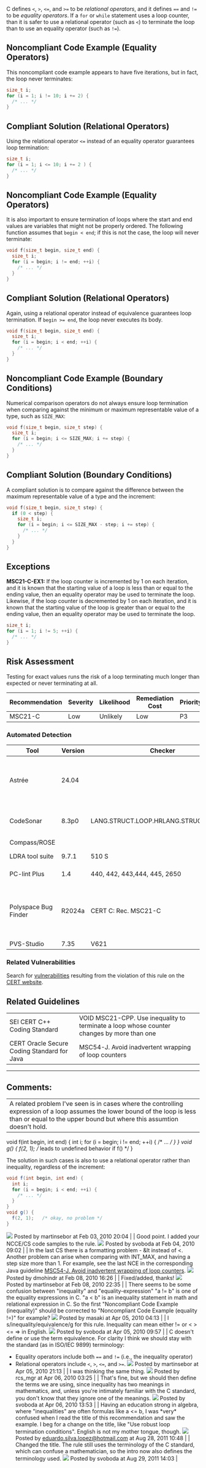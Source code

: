 C defines `<`, `>`, `<=`, and `>=` to be *relational operators*, and it defines `==` and `!=` to be *equality operators*.
If a `for` or `while` statement uses a loop counter, than it is safer to use a relational operator (such as `<`) to terminate the loop than to use an equality operator (such as `!=`).
## Noncompliant Code Example (Equality Operators)
This noncompliant code example appears to have five iterations, but in fact, the loop never terminates:
``` c
size_t i;
for (i = 1; i != 10; i += 2) {
  /* ... */
}
```
## Compliant Solution (Relational Operators)
Using the relational operator `<=` instead of an equality operator guarantees loop termination:
``` c
size_t i;
for (i = 1; i <= 10; i += 2 ) {
  /* ... */
}
```
## Noncompliant Code Example (Equality Operators)
It is also important to ensure termination of loops where the start and end values are variables that might not be properly ordered. The following function assumes that `begin < end`; if this is not the case, the loop will never terminate:
``` c
void f(size_t begin, size_t end) {
  size_t i;
  for (i = begin; i != end; ++i) {
    /* ... */
  }
}
```
## Compliant Solution (Relational Operators)
Again, using a relational operator instead of equivalence guarantees loop termination. If `begin >= end`, the loop never executes its body.
``` c
void f(size_t begin, size_t end) {
  size_t i;
  for (i = begin; i < end; ++i) {
    /* ... */
  }
}
```
## Noncompliant Code Example (Boundary Conditions)
Numerical comparison operators do not always ensure loop termination when comparing against the minimum or maximum representable value of a type, such as `SIZE_MAX`:
``` c
void f(size_t begin, size_t step) {
  size_t i;
  for (i = begin; i <= SIZE_MAX; i += step) {
    /* ... */
  }
}
```
## Compliant Solution (Boundary Conditions)
A compliant solution is to compare against the difference between the maximum representable value of a type and the increment:
``` c
void f(size_t begin, size_t step) {
  if (0 < step) {
    size_t i;
    for (i = begin; i <= SIZE_MAX - step; i += step) {
      /* ... */
    }
  }
}
```
## Exceptions
**MSC21-C-EX1:** If the loop counter is incremented by 1 on each iteration, and it is known that the starting value of a loop is less than or equal to the ending value, then an equality operator may be used to terminate the loop. Likewise, if the loop counter is decremented by 1 on each iteration, and it is known that the starting value of the loop is greater than or equal to the ending value, then an equality operator may be used to terminate the loop.
``` c
size_t i;
for (i = 1; i != 5; ++i) {
  /* ... */
}
```
## Risk Assessment
Testing for exact values runs the risk of a loop terminating much longer than expected or never terminating at all.

| Recommendation | Severity | Likelihood | Remediation Cost | Priority | Level |
| ----|----|----|----|----|----|
| MSC21-C | Low | Unlikely | Low | P3 | L3 |

### Automated Detection

| Tool | Version | Checker | Description |
| ----|----|----|----|
| Astrée | 24.04 |  | Supported: Astrée reports potential infinite loops. |
| CodeSonar | 8.3p0 | LANG.STRUCT.LOOP.HRLANG.STRUCT.LOOP.UB | High risk loopPotential unbounded loop |
| Compass/ROSE |  |  |  |
| LDRA tool suite | 9.7.1 | 510 S | Partially implemented |
| PC-lint Plus | 1.4 | 440, 442, 443,444, 445, 2650 | Partially supported |
| Polyspace Bug Finder | R2024a | CERT C: Rec. MSC21-C | Checks for loop bounded with tainted value (rec. partially covered) |
| PVS-Studio | 7.35 | V621 |  |

### Related Vulnerabilities
Search for [vulnerabilities](BB.-Definitions_87152273.html#BB.Definitions-vulnerability) resulting from the violation of this rule on the [CERT website](https://www.kb.cert.org/vulnotes/bymetric?searchview&query=FIELD+KEYWORDS+contains+MSC21-C).
## Related Guidelines

|  |  |
| ----|----|
| SEI CERT C++ Coding Standard | VOID MSC21-CPP. Use inequality to terminate a loop whose counter changes by more than one |
| CERT Oracle Secure Coding Standard for Java | MSC54-J. Avoid inadvertent wrapping of loop counters |

------------------------------------------------------------------------
[](https://wiki.sei.cmu.edu/confluence/pages/viewpage.action?pageId=87152333) [](../c/Rec_%2048_%20Miscellaneous%20_MSC_) [](../c/MSC22-C_%20Use%20the%20setjmp__,%20longjmp__%20facility%20securely)
## Comments:

|  |
| ----|
| A related problem I've seen is in cases where the controlling expression of a loop assumes the lower bound of the loop is less than or equal to the upper bound but where this assumtion doesn't hold.
void f(int begin, int end) {
  int i;
  for (i = begin; i != end; ++i) {
    /* ... */
  }
}
void g() {
  f(2, 1);   /* leads to undefined behavior if f() */
}

The solution in such cases is also to use a relational operator rather than inequality, regardless of the increment:
``` java
void f(int begin, int end) {
  int i;
  for (i = begin; i < end; ++i) {
    /* ... */
  }
}
void g() {
  f(2, 1);   /* okay, no problem */
}
```
![](images/icons/contenttypes/comment_16.png) Posted by martinsebor at Feb 03, 2010 20:04
\| \|
Good point. I added your NCCE/CS code samples to the rule.
![](images/icons/contenttypes/comment_16.png) Posted by svoboda at Feb 04, 2010 09:02
\| \|
In the last CS there is a formatting problem - &lt instead of \<.
Another problem can arise when comparing with INT_MAX, and having a step size more than 1. For example, see the last NCE in the corresponding Java guideline [MSC54-J. Avoid inadvertent wrapping of loop counters](https://wiki.sei.cmu.edu/confluence/display/java/MSC54-J.+Avoid+inadvertent+wrapping+of+loop+counters).
![](images/icons/contenttypes/comment_16.png) Posted by dmohindr at Feb 08, 2010 16:26
\| \|
Fixed/added, thanks!
![](images/icons/contenttypes/comment_16.png) Posted by martinsebor at Feb 08, 2010 22:35
\| \|
There seems to be some confusion between "inequality" and "equality-expression"
"a != b" is one of the equality expressions in C. "a \< b" is an inequality statement in math and relational expression in C.
So the first "Noncompliant Code Example (inequality)" should be corrected to "Noncompliant Code Example (equality !=)" for example?
![](images/icons/contenttypes/comment_16.png) Posted by masaki at Apr 05, 2010 04:13
\| \|
I s/inequality/equivalence/g for this rule. Inequality can mean either != or \< \> \<= =\> in English.
![](images/icons/contenttypes/comment_16.png) Posted by svoboda at Apr 05, 2010 09:57
\| \|
C doesn't define or use the term equivalence. For clarity I think we should stay with the standard (as in ISO/IEC 9899) terminology:
-   Equality operators include both `==` and `!=` (i.e., the inequality operator)
-   Relational operators include `<`, `>`, `<=`, and `>=`.
![](images/icons/contenttypes/comment_16.png) Posted by martinsebor at Apr 05, 2010 21:13
\| \|
I was thinking the same thing.
![](images/icons/contenttypes/comment_16.png) Posted by rcs_mgr at Apr 06, 2010 03:25
\| \|
That's fine, but we should then define the terms we are using, since inequality has two meanings in mathematics, and, unless you're intimately familiar with the C standard, you don't know that they ignore one of the meanings.
![](images/icons/contenttypes/comment_16.png) Posted by svoboda at Apr 06, 2010 13:53
\| \|
Having an education strong in algebra, where "inequalities" are often formulas like a \<= b, I was \*very\* confused when I read the title of this recommendation and saw the example. I beg for a change on the title, like "Use robust loop termination conditions". English is not my mother tongue, though.
![](images/icons/contenttypes/comment_16.png) Posted by eduardo.silva.lopez@hotmail.com at Aug 28, 2011 10:48
\| \|
Changed the title.
The rule still uses the terminology of the C standard, which can confuse a mathematician, so the intro now also defines the terminology used.
![](images/icons/contenttypes/comment_16.png) Posted by svoboda at Aug 29, 2011 14:03
\|
